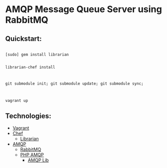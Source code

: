 # AMQP Message Queue Server using RabbitMQ

## Quickstart:
<code>
[sudo] gem install librarian

librarian-chef install

git submodule init; git submodule update; git submodule sync;

vagrant up
</code>


## Technologies:
*  [Vagrant](http://vagrantup.com/)
*  [Chef](http://www.opscode.com/chef/)
   *  [Librarian](https://github.com/applicationsonline/librarian)
*  [AMQP](http://www.amqp.org/)
   *  [RabbitMQ](http://www.rabbitmq.com/)
   *  [PHP AMQP](http://www.php.net/manual/en/book.amqp.php)
      *  [AMQP Lib](https://github.com/tnc/php-amqplib)
